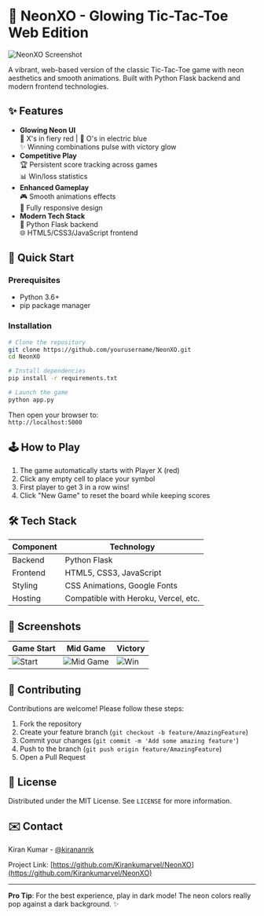 # 🌟 NeonXO - Glowing Tic-Tac-Toe Web Edition

![NeonXO Screenshot](https://github.com/user-attachments/assets/4c9bf89a-21ab-4dae-84e9-171fdc43e3e9)

A vibrant, web-based version of the classic Tic-Tac-Toe game with neon aesthetics and smooth animations. Built with Python Flask backend and modern frontend technologies.

## ✨ Features

- **Glowing Neon UI**  
  🔴 X's in fiery red | 🔵 O's in electric blue  
  ✨ Winning combinations pulse with victory glow
- **Competitive Play**  
  🏆 Persistent score tracking across games  
  📊 Win/loss statistics
- **Enhanced Gameplay**  
  🎮 Smooth animations effects  
  📱 Fully responsive design
- **Modern Tech Stack**  
  🐍 Python Flask backend  
  🌐 HTML5/CSS3/JavaScript frontend

## 🚀 Quick Start

### Prerequisites
- Python 3.6+
- pip package manager

### Installation
```bash
# Clone the repository
git clone https://github.com/yourusername/NeonXO.git
cd NeonXO

# Install dependencies
pip install -r requirements.txt

# Launch the game
python app.py
```

Then open your browser to:  
`http://localhost:5000`

## 🕹️ How to Play

1. The game automatically starts with Player X (red)
2. Click any empty cell to place your symbol
3. First player to get 3 in a row wins!
4. Click "New Game" to reset the board while keeping scores

## 🛠️ Tech Stack

| Component | Technology |
|-----------|------------|
| Backend   | Python Flask |
| Frontend  | HTML5, CSS3, JavaScript |
| Styling   | CSS Animations, Google Fonts |
| Hosting   | Compatible with Heroku, Vercel, etc. |

## 📸 Screenshots

| Game Start                                                                                     | Mid Game                                                                                      | Victory                                                                                        |
|------------------------------------------------------------------------------------------------|-----------------------------------------------------------------------------------------------|------------------------------------------------------------------------------------------------|
| ![Start](https://github.com/user-attachments/assets/4c9bf89a-21ab-4dae-84e9-171fdc43e3e9)      | ![Mid Game](https://github.com/user-attachments/assets/89bc552e-fcc7-475d-bcfe-aedc4669d259)  | ![Win](https://github.com/user-attachments/assets/8acdc934-498c-49dd-98eb-b461f7b40fc5)       |

## 🤝 Contributing

Contributions are welcome! Please follow these steps:

1. Fork the repository
2. Create your feature branch (`git checkout -b feature/AmazingFeature`)
3. Commit your changes (`git commit -m 'Add some amazing feature'`)
4. Push to the branch (`git push origin feature/AmazingFeature`)
5. Open a Pull Request

## 📜 License

Distributed under the MIT License. See `LICENSE` for more information.

## ✉️ Contact

Kiran Kumar - [@kirananrik](https://twitter.com/kirananrik) 

Project Link: [https://github.com/Kirankumarvel/NeonXO](https://github.com/Kirankumarvel/NeonXO)

---

**Pro Tip**: For the best experience, play in dark mode! The neon colors really pop against a dark background. ✨
